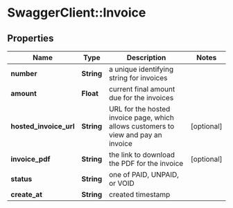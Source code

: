 # SwaggerClient::Invoice

## Properties
Name | Type | Description | Notes
------------ | ------------- | ------------- | -------------
**number** | **String** | a unique identifying string for invoices | 
**amount** | **Float** | current final amount due for the invoices | 
**hosted_invoice_url** | **String** | URL for the hosted invoice page, which allows customers to view and pay an invoice | [optional] 
**invoice_pdf** | **String** | the link to download the PDF for the invoice | [optional] 
**status** | **String** | one of PAID, UNPAID, or VOID | 
**create_at** | **String** | created timestamp | 


